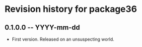 # Revision history for package36

## 0.1.0.0 -- YYYY-mm-dd

* First version. Released on an unsuspecting world.
